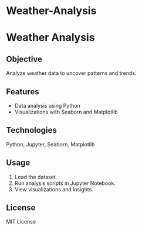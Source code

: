 # Weather-Analysis
# Weather Analysis

## Objective
Analyze weather data to uncover patterns and trends.

## Features
- Data analysis using Python
- Visualizations with Seaborn and Matplotlib

## Technologies
Python, Jupyter, Seaborn, Matplotlib

## Usage
1. Load the dataset.
2. Run analysis scripts in Jupyter Notebook.
3. View visualizations and insights.

## License
MIT License
